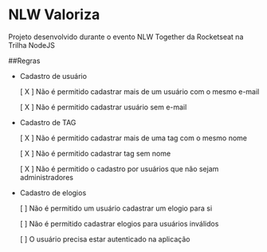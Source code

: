 # NLW Valoriza
Projeto desenvolvido durante o evento NLW Together da Rocketseat na Trilha NodeJS

##Regras

- Cadastro de usuário

  [ X ] Não é permitido cadastrar mais de um usuário com o mesmo e-mail

  [ X ] Não é permitido cadastrar usuário sem e-mail
  
- Cadastro de TAG

  [ X ] Não é permitido cadastrar mais de uma tag com o mesmo nome

  [ X ] Não é permitido cadastrar tag sem nome

  [ X ] Não é permitido o cadastro por usuários que não sejam administradores

- Cadastro de elogios

  [ ] Não é permitido um usuário cadastrar um elogio para si

  [ ] Não é permitido cadastrar elogios para usuários inválidos

  [ ] O usuário precisa estar autenticado na aplicação